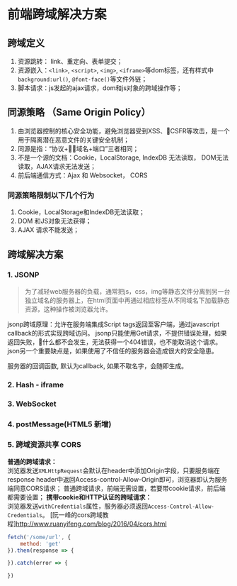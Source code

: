 # 前端跨域解决方案

## 跨域定义
1. 资源跳转： <a>link</a>、重定向、表单提交；
2. 资源嵌入：`<link>`, `<script>`, `<img>`,  `<iframe>`等dom标签，还有样式中`background:url()`, `@font-face()`等文件外链；
3. 脚本请求：js发起的ajax请求，dom和js对象的跨域操作等；

## 同源策略 （Same Origin Policy）
1. 由浏览器控制的核心安全功能，避免浏览器受到XSS、CSFR等攻击，是一个用于隔离潜在恶意文件的关键安全机制；
2. 同源是指：“协议+域名+端口”三者相同；
3. 不是一个源的文档：Cookie，LocalStorage, IndexDB 无法读取， DOM无法读取，AJAX请求无法发送；
4. 前后端通信方式：Ajax 和 Websocket， CORS

### 同源策略限制以下几个行为
1. Cookie，LocalStorage和IndexDB无法读取；
2. DOM 和JS对象无法获得；
3. AJAX 请求不能发送；

## 跨域解决方案
### 1. JSONP
> 为了减轻web服务器的负载，通常把js，css，img等静态文件分离到另一台独立域名的服务器上，在html页面中再通过相应标签从不同域名下加载静态资源，这种操作被浏览器允许。

jsonp跨域原理：允许在服务端集成Script tags返回至客户端，通过javascript callback的形式实现跨域访问。
jsonp只能使用Get请求，不提供错误处理，如果返回失败，什么都不会发生，无法获得一个404错误，也不能取消这个请求。
json另一个重要缺点是，如果使用了不信任的服务器会造成很大的安全隐患。

服务器的回调函数, 默认为callback, 如果不取名字，会随即生成。

### 2. Hash - iframe

### 3. WebSocket

### 4. postMessage(HTML5 新增)

### 5. 跨域资源共享 CORS
**普通的跨域请求：**   
浏览器发送`XMLHttpRequest`会默认在header中添加Origin字段，只要服务端在response header中返回Access-control-Allow-Origin即可，浏览器即认为服务端同意CORS请求；
普通跨域请求，前端无需设置，若要带cookie请求，前后端都需要设置；
**携带cookie和HTTP认证的跨域请求：**  
浏览器发送`withCredentials`属性，服务器必须返回`Access-Control-Allow-Credentials`。
[阮一峰的cors跨域教程]http://www.ruanyifeng.com/blog/2016/04/cors.html

```js
fetch('/some/url', {
    method: 'get'
}).then(response => {

}).catch(error => {

})
```


